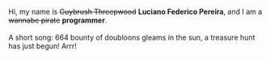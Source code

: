 Hi, my name is ~~Guybrush Threepwood~~ **Luciano Federico Pereira**, and I am a ~~wannabe pirate~~ **programmer**.<br><br>A short song: 664 bounty of doubloons gleams in the sun, a treasure hunt has just begun! Arrr!
